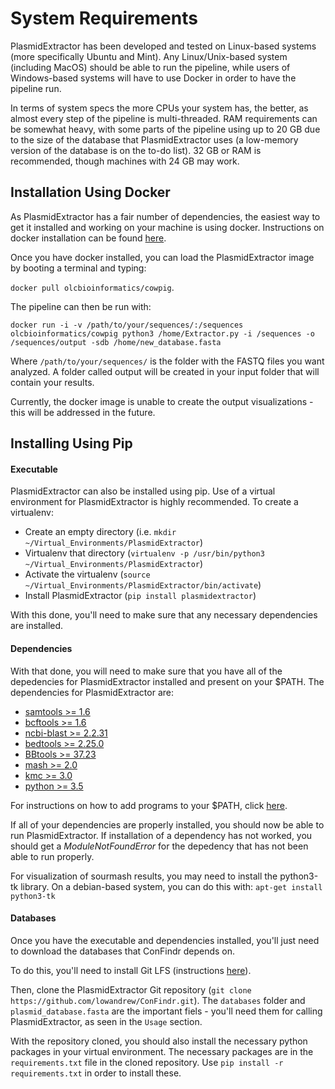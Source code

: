 # System Requirements

PlasmidExtractor has been developed and tested on Linux-based systems (more specifically Ubuntu and Mint). Any Linux/Unix-based system (including MacOS) should be able to run the pipeline, while users of Windows-based systems will have to use Docker in order to have the pipeline run.

In terms of system specs the more CPUs your system has, the better, as almost every step of the pipeline is multi-threaded. RAM requirements can be somewhat heavy, with some parts of the pipeline using up to 20 GB due to the size of the database that PlasmidExtractor uses (a low-memory version of the database is on the to-do list). 32 GB or RAM is recommended, though machines with 24 GB may work.

## Installation Using Docker

As PlasmidExtractor has a fair number of dependencies, the easiest way to get it installed and working on your machine is using docker. Instructions on docker installation can be found [here](https://docs.docker.com/engine/installation/).

Once you have docker installed, you can load the PlasmidExtractor image by booting a terminal and typing:

`docker pull olcbioinformatics/cowpig`.

The pipeline can then be run with: 

`docker run -i -v /path/to/your/sequences/:/sequences olcbioinformatics/cowpig python3 /home/Extractor.py -i /sequences -o /sequences/output -sdb /home/new_database.fasta`

Where `/path/to/your/sequences/` is the folder with the FASTQ files you want analyzed. A folder called output will be created in your input folder that will contain your results.

Currently, the docker image is unable to create the output visualizations - this will be addressed in the future.

## Installing Using Pip

#### Executable

PlasmidExtractor can also be installed using pip. Use of a virtual environment for PlasmidExtractor is highly recommended. To create a virtualenv:

- Create an empty directory (i.e. `mkdir ~/Virtual_Environments/PlasmidExtractor`)
- Virtualenv that directory (`virtualenv -p /usr/bin/python3 ~/Virtual_Environments/PlasmidExtractor`)
- Activate the virtualenv (`source ~/Virtual_Environments/PlasmidExtractor/bin/activate`)
- Install PlasmidExtractor (`pip install plasmidextractor`)

With this done, you'll need to make sure that any necessary dependencies are installed.

#### Dependencies 
With that done, you will need to make sure that you have all of the depedencies for PlasmidExtractor installed and present on your $PATH. The dependencies for PlasmidExtractor are:

- [samtools >= 1.6](http://www.htslib.org/download/)
- [bcftools >= 1.6](http://www.htslib.org/download/)
- [ncbi-blast >= 2.2.31](https://blast.ncbi.nlm.nih.gov/Blast.cgi?PAGE_TYPE=BlastDocs&DOC_TYPE=Download)
- [bedtools >= 2.25.0](http://bedtools.readthedocs.io/en/latest/content/installation.html)
- [BBtools >= 37.23](https://jgi.doe.gov/data-and-tools/bbtools/)
- [mash >= 2.0](https://github.com/marbl/Mash/releases)
- [kmc >= 3.0](http://sun.aei.polsl.pl/REFRESH/index.php?page=projects&project=kmc&subpage=download)
- [python >= 3.5](https://www.python.org/downloads/)

For instructions on how to add programs to your $PATH, click [here](https://askubuntu.com/questions/60218/how-to-add-a-directory-to-the-path).

If all of your dependencies are properly installed, you should now be able to run PlasmidExtractor. If installation of a dependency has not worked, you should get a _ModuleNotFoundError_ for the depedency that has not been able to run properly.

For visualization of sourmash results, you may need to install the python3-tk library. On a debian-based system, you can do this with: `apt-get install python3-tk`

#### Databases

Once you have the executable and dependencies installed, you'll just need to download the databases that ConFindr depends on.

To do this, you'll need to install Git LFS (instructions [here](https://git-lfs.github.com/)). 

Then, clone the PlasmidExtractor Git repository (`git clone https://github.com/lowandrew/ConFindr.git`). The `databases` folder and `plasmid_database.fasta` are the important fiels - you'll need them for calling PlasmidExtractor, as seen in the `Usage` section.

With the repository cloned, you should also install the necessary python packages in your virtual environment. The necessary packages are in the `requirements.txt` file in the cloned repository.
Use `pip install -r requirements.txt` in order to install these.
